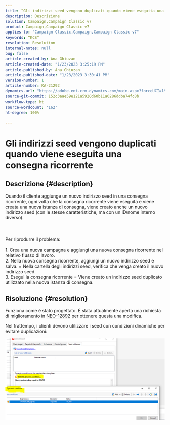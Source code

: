 ```yaml
---
title: “Gli indirizzi seed vengono duplicati quando viene eseguita una consegna ricorrente”
description: Descrizione
solution: Campaign,Campaign Classic v7
product: Campaign,Campaign Classic v7
applies-to: "Campaign Classic,Campaign,Campaign Classic v7"
keywords: “KCS”
resolution: Resolution
internal-notes: null
bug: false
article-created-by: Ana Ghiuzan
article-created-date: "1/23/2023 3:25:19 PM"
article-published-by: Ana Ghiuzan
article-published-date: "1/23/2023 3:30:41 PM"
version-number: 1
article-number: KA-21292
dynamics-url: "https://adobe-ent.crm.dynamics.com/main.aspx?forceUCI=1&pagetype=entityrecord&etn=knowledgearticle&id=04e5c81f-329b-ed11-aad1-6045bd006ce9"
source-git-commit: 152c3aae59e121a5920d60b11a0286ddba74fc8b
workflow-type: ht
source-wordcount: '162'
ht-degree: 100%

---
```


# Gli indirizzi seed vengono duplicati quando viene eseguita una consegna ricorrente

## Descrizione {#description}

Quando il cliente aggiunge un nuovo indirizzo seed in una consegna ricorrente, ogni volta che la consegna ricorrente viene eseguita e viene creata una nuova istanza di consegna, viene creato anche un nuovo indirizzo seed (con le stesse caratteristiche, ma con un ID/nome interno diverso). <br><br> <br><br>Per riprodurre il problema:<br><br>1. Crea una nuova campagna e aggiungi una nuova consegna ricorrente nel relativo flusso di lavoro.
<br>2. Nella nuova consegna ricorrente, aggiungi un nuovo indirizzo seed e salva. = Nella cartella degli indirizzi seed, verifica che venga creato il nuovo indirizzo seed.
<br>3. Esegui la consegna ricorrente = Viene creato un indirizzo seed duplicato utilizzato nella nuova istanza di consegna.

## Risoluzione {#resolution}


Funziona come è stato progettato. È stata attualmente aperta una richiesta di miglioramento in [NEO-12892](https://jira.corp.adobe.com/browse/NEO-12892) per ottenere questa una modifica.

Nel frattempo, i clienti devono utilizzare i seed con condizioni dinamiche per evitare duplicazioni:

![](assets/83cc65a7-329b-ed11-aad1-6045bd006ce9.png)
